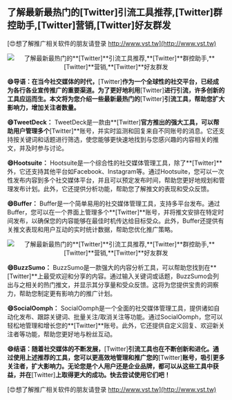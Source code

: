 ## **了解最新最热门的**[Twitter]**引流工具推荐,**[Twitter]**群控助手,**[Twitter]**营销,**[Twitter]**好友群发**

[😍想了解推广相关软件的朋友请登录 http://www.vst.tw](http://www.vst.tw)

 <center><img src="https://vst.tw/MP4/tuiguang/png/4.png" alt="了解最新最热门的**[Twitter]**引流工具推荐,**[Twitter]**群控助手,**[Twitter]**营销,**[Twitter]**好友群发"></center>

**😄导语：在当今社交媒体的时代，**[Twitter]**作为一个全球性的社交平台，已经成为各行各业宣传推广的重要渠道。为了更好地利用**[Twitter]**进行引流，许多创新的工具应运而生。本文将为您介绍一些最新最热门的**[Twitter]**引流工具，帮助您扩大影响力，增加关注者数量。**

**😄TweetDeck：**
TweetDeck是一款由**[Twitter]**官方推出的强大工具，可以帮助用户管理多个**[Twitter]**账号，并实时监测和回复来自不同账号的消息。它还支持按关键词和话题进行筛选，使您能够更快速地找到与您感兴趣的内容相关的推文，并及时参与讨论。

**😄Hootsuite：**
Hootsuite是一个综合性的社交媒体管理工具，除了**[Twitter]**外，它还支持其他平台如Facebook、Instagram等。通过Hootsuite，您可以一次性发布内容到多个社交媒体平台，并且可以预定发布时间，帮助您更好地规划和管理发布计划。此外，它还提供分析功能，帮助您了解推文的表现和受众反馈。

**😄Buffer：**
Buffer是一个简单易用的社交媒体管理工具，支持多平台发布。通过Buffer，您可以在一个界面上管理多个**[Twitter]**账号，并将推文安排在特定时间发布，以确保您的内容能够在最佳时机传达给目标受众。此外，Buffer还提供有关推文表现和用户互动的实时统计数据，帮助您优化推广策略。

 <center><img src="https://vst.tw/MP4/tuiguang/png/5.png" alt="了解最新最热门的**[Twitter]**引流工具推荐,**[Twitter]**群控助手,**[Twitter]**营销,**[Twitter]**好友群发"></center>

**😄BuzzSumo：**
BuzzSumo是一款强大的内容分析工具，可以帮助您找到在**[Twitter]**上最受欢迎和分享的内容。通过输入关键词或话题，BuzzSumo会列出与之相关的热门推文，并显示其分享量和受众反馈。这将为您提供宝贵的洞察力，帮助您制定更有影响力的推广计划。

**😄SocialOomph：**
SocialOomph是一个全面的社交媒体管理工具，提供诸如自动化发布、跟踪关键词、批量关注/取消关注等功能。通过SocialOomph，您可以轻松地管理和增长您的**[Twitter]**账号。此外，它还提供自定义回复、欢迎新关注者等功能，帮助您更好地与粉丝互动。

**😄结语：随着社交媒体的不断发展，**[Twitter]**引流工具也在不断创新和进化。通过使用上述推荐的工具，您可以更高效地管理和推广您的**[Twitter]**账号，吸引更多关注者，扩大影响力。无论您是个人用户还是企业品牌，都可以从这些工具中获益，并在**[Twitter]**上取得更大的成功。快去尝试使用它们吧！**

[😍想了解推广相关软件的朋友请登录 http://www.vst.tw](http://www.vst.tw)



